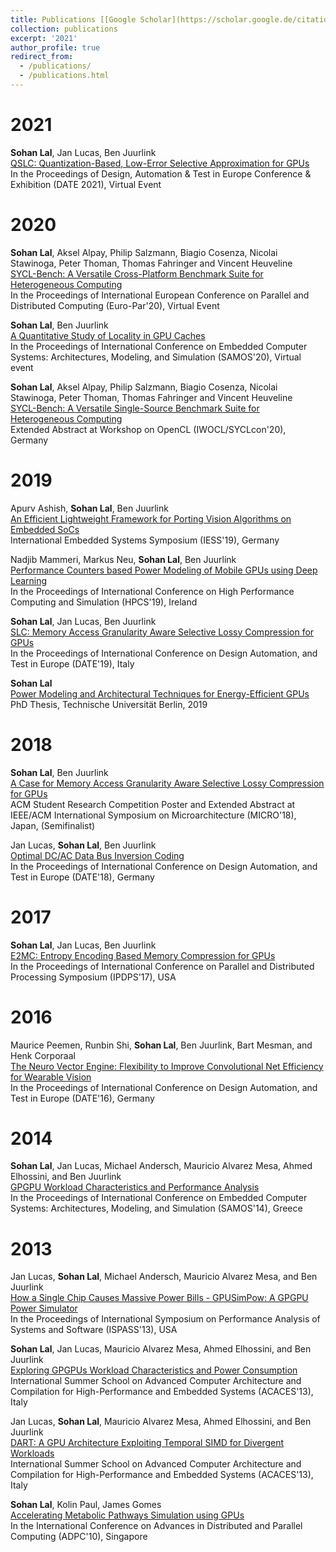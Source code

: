 ```yaml
---
title: Publications [[Google Scholar](https://scholar.google.de/citations?user=0C7ensoAAAAJ&hl=en)]
collection: publications
excerpt: '2021'
author_profile: true
redirect_from: 
  - /publications/
  - /publications.html
---
```


2021
===

**Sohan Lal**, Jan Lucas, Ben Juurlink <br> 
[QSLC: Quantization-Based, Low-Error Selective Approximation for GPUs](https://ieeexplore.ieee.org/abstract/document/9474124) <br> 
In the Proceedings of Design, Automation & Test in Europe Conference & Exhibition (DATE 2021), Virtual Event

2020
===
**Sohan Lal**, Aksel Alpay, Philip Salzmann, Biagio Cosenza, Nicolai Stawinoga, Peter Thoman, Thomas Fahringer and Vincent Heuveline <br>
[SYCL-Bench: A Versatile Cross-Platform Benchmark Suite for Heterogeneous Computing](https://link.springer.com/chapter/10.1007/978-3-030-57675-2_39) <br>
In the Proceedings of International European Conference on Parallel and Distributed Computing (Euro-Par'20), Virtual Event
    
**Sohan Lal**, Ben Juurlink <br>
[A Quantitative Study of Locality in GPU Caches](https://link.springer.com/chapter/10.1007/978-3-030-60939-9_16) <br>
In the Proceedings of International Conference on Embedded Computer Systems: Architectures, Modeling, and Simulation (SAMOS'20), Virtual event
    
**Sohan Lal**, Aksel Alpay, Philip Salzmann, Biagio Cosenza, Nicolai Stawinoga, Peter Thoman, Thomas Fahringer and Vincent Heuveline <br>
[SYCL-Bench: A Versatile Single-Source Benchmark Suite for Heterogeneous Computing](https://dl.acm.org/doi/pdf/10.1145/3388333.3388669) <br>
Extended Abstract at Workshop on OpenCL (IWOCL/SYCLcon'20), Germany

2019
===
Apurv Ashish, **Sohan Lal**, Ben Juurlink <br> 
[An Efficient Lightweight Framework for Porting Vision Algorithms on Embedded SoCs](https://www.depositonce.tu-berlin.de/handle/11303/10722) <br>
International Embedded Systems Symposium (IESS'19), Germany
   
Nadjib Mammeri, Markus Neu, **Sohan Lal**, Ben Juurlink <br>
[Performance Counters based Power Modeling of Mobile GPUs using Deep Learning](https://ieeexplore.ieee.org/abstract/document/9188139) <br>
In the Proceedings of International Conference on High Performance Computing and Simulation (HPCS'19), Ireland
          
**Sohan Lal**, Jan Lucas, Ben Juurlink <br>
[SLC: Memory Access Granularity Aware Selective Lossy Compression for GPUs](https://ieeexplore.ieee.org/abstract/document/8714810) <br>
In the Proceedings of International Conference on Design Automation, and Test in Europe (DATE'19), Italy

**Sohan Lal** <br>
[Power Modeling and Architectural Techniques for Energy-Efficient GPUs](https://www.depositonce.tu-berlin.de/handle/11303/10167) <br>
PhD Thesis, Technische Universität Berlin, 2019

2018
===
**Sohan Lal**, Ben Juurlink <br>
[A Case for Memory Access Granularity Aware Selective Lossy Compression for GPUs](https://www.microarch.org/micro51/SRC/posters/14_lal.pdf) <br>
ACM Student Research Competition Poster and Extended Abstract at IEEE/ACM International Symposium on Microarchitecture (MICRO'18), Japan, (Semifinalist)

Jan Lucas, **Sohan Lal**, Ben Juurlink <br>
[Optimal DC/AC Data Bus Inversion Coding](https://ieeexplore.ieee.org/abstract/document/8342169) <br>
In the Proceedings of International Conference on Design Automation, and Test in Europe (DATE'18), Germany

2017
===
**Sohan Lal**, Jan Lucas, Ben Juurlink <br>
[E2MC: Entropy Encoding Based Memory Compression for GPUs](https://ieeexplore.ieee.org/abstract/document/7967202) <br>
In the Proceedings of International Conference on Parallel and Distributed Processing Symposium (IPDPS'17), USA

2016
===
Maurice Peemen, Runbin Shi, **Sohan Lal**, Ben Juurlink, Bart Mesman, and Henk Corporaal <br>
[The Neuro Vector Engine: Flexibility to Improve Convolutional Net Efficiency for Wearable Vision](https://ieeexplore.ieee.org/abstract/document/7459569) <br>
In the Proceedings of International Conference on Design Automation, and Test in Europe (DATE'16), Germany

2014
===
**Sohan Lal**, Jan Lucas, Michael Andersch, Mauricio Alvarez Mesa, Ahmed Elhossini, and Ben Juurlink <br>
[GPGPU Workload Characteristics and Performance Analysis](https://ieeexplore.ieee.org/abstract/document/6893202) <br>
In the Proceedings of International Conference on Embedded Computer Systems: Architectures, Modeling, and Simulation (SAMOS'14), Greece

2013
===
Jan Lucas, **Sohan Lal**, Michael Andersch, Mauricio Alvarez Mesa, and Ben Juurlink <br>
[How a Single Chip Causes Massive Power Bills - GPUSimPow: A GPGPU Power Simulator](https://ieeexplore.ieee.org/abstract/document/6557150) <br>
In the Proceedings of International Symposium on Performance Analysis of Systems and Software (ISPASS'13), USA

**Sohan Lal**, Jan Lucas, Mauricio Alvarez Mesa, Ahmed Elhossini, and Ben Juurlink <br>
[Exploring GPGPUs Workload Characteristics and Power Consumption](http://www.redaktion.tu-berlin.de/fileadmin/fg196/publication/acaces2013.pdf) <br>
International Summer School on Advanced Computer Architecture and Compilation for High-Performance and Embedded Systems (ACACES'13), Italy

Jan Lucas, **Sohan Lal**, Mauricio Alvarez Mesa, Ahmed Elhossini, and Ben Juurlink <br>
[DART: A GPU Architecture Exploiting Temporal SIMD for Divergent Workloads](https://lpgpu.org/wp/wp-content/uploads/2013/06/dart.pdf) <br>
International Summer School on Advanced Computer Architecture and Compilation for High-Performance and Embedded Systems (ACACES'13), Italy

**Sohan Lal**, Kolin Paul, James Gomes <br>
[Accelerating Metabolic Pathways Simulation using GPUs](https://dl4.globalstf.org/products-page/proceedings/dc/accelerating-metabolic-pathways-simulation-using-gpus/) <br>
In the International Conference on Advances in Distributed and Parallel Computing (ADPC'10), Singapore


